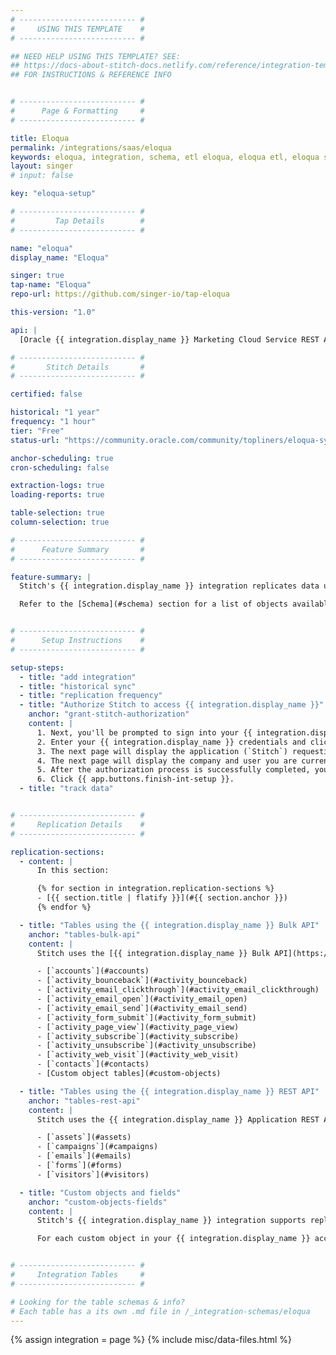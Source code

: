```yaml
---
# -------------------------- #
#     USING THIS TEMPLATE    #
# -------------------------- #

## NEED HELP USING THIS TEMPLATE? SEE:
## https://docs-about-stitch-docs.netlify.com/reference/integration-templates/saas/
## FOR INSTRUCTIONS & REFERENCE INFO


# -------------------------- #
#      Page & Formatting     #
# -------------------------- #

title: Eloqua
permalink: /integrations/saas/eloqua
keywords: eloqua, integration, schema, etl eloqua, eloqua etl, eloqua schema
layout: singer
# input: false

key: "eloqua-setup"

# -------------------------- #
#         Tap Details        #
# -------------------------- #

name: "eloqua"
display_name: "Eloqua"

singer: true 
tap-name: "Eloqua"
repo-url: https://github.com/singer-io/tap-eloqua

this-version: "1.0"

api: |
  [Oracle {{ integration.display_name }} Marketing Cloud Service REST API](https://docs.oracle.com/cloud/latest/marketingcs_gs/OMCAC/index.html){:target="new"} and [{{ integration.display_name }} bulk export API](https://docs.oracle.com/cloud/latest/marketingcs_gs/OMCAB/Developers/BulkAPI/Tutorials/Export.htm){:target="new"}

# -------------------------- #
#       Stitch Details       #
# -------------------------- #

certified: false 

historical: "1 year"
frequency: "1 hour"
tier: "Free"
status-url: "https://community.oracle.com/community/topliners/eloqua-system-status"

anchor-scheduling: true
cron-scheduling: false

extraction-logs: true
loading-reports: true

table-selection: true
column-selection: true

# -------------------------- #
#      Feature Summary       #
# -------------------------- #

feature-summary: |
  Stitch's {{ integration.display_name }} integration replicates data using the {{ integration.api | flatify | strip }}. Refer to the [Replication](#replication) section for a list of objects and the API Stitch uses to extract data from them.

  Refer to the [Schema](#schema) section for a list of objects available for replication.


# -------------------------- #
#      Setup Instructions    #
# -------------------------- #

setup-steps:
  - title: "add integration"
  - title: "historical sync"
  - title: "replication frequency"
  - title: "Authorize Stitch to access {{ integration.display_name }}"
    anchor: "grant-stitch-authorization"
    content: |
      1. Next, you'll be prompted to sign into your {{ integration.display_name }} account. Click **Sign In** to sign in.
      2. Enter your {{ integration.display_name }} credentials and click **Sign In** again.
      3. The next page will display the application (`Stitch`) requesting access to {{ integration.display_name }}. Click **Sign In** to continue.
      4. The next page will display the company and user you are currently logged into {{ integration.display_name }} as. Click **Accept**.
      5. After the authorization process is successfully completed, you'll be directed back to Stitch.
      6. Click {{ app.buttons.finish-int-setup }}.
  - title: "track data"


# -------------------------- #
#     Replication Details    #
# -------------------------- #

replication-sections:
  - content: |
      In this section:

      {% for section in integration.replication-sections %}
      - [{{ section.title | flatify }}](#{{ section.anchor }})
      {% endfor %}

  - title: "Tables using the {{ integration.display_name }} Bulk API"
    anchor: "tables-bulk-api"
    content: |
      Stitch uses the [{{ integration.display_name }} Bulk API](https://docs.oracle.com/cloud/latest/marketingcs_gs/OMCAC/Getting_Started_Bulk.html){:target="new"} to replicate data for the following tables:

      - [`accounts`](#accounts)
      - [`activity_bounceback`](#activity_bounceback)
      - [`activity_email_clickthrough`](#activity_email_clickthrough)
      - [`activity_email_open`](#activity_email_open)
      - [`activity_email_send`](#activity_email_send)
      - [`activity_form_submit`](#activity_form_submit)
      - [`activity_page_view`](#activity_page_view)
      - [`activity_subscribe`](#activity_subscribe)
      - [`activity_unsubscribe`](#activity_unsubscribe)
      - [`activity_web_visit`](#activity_web_visit)
      - [`contacts`](#contacts)
      - [Custom object tables](#custom-objects)

  - title: "Tables using the {{ integration.display_name }} REST API"
    anchor: "tables-rest-api"
    content: |
      Stitch uses the {{ integration.display_name }} Application REST API to replicate data for the following tables:

      - [`assets`](#assets)
      - [`campaigns`](#campaigns)
      - [`emails`](#emails)
      - [`forms`](#forms)
      - [`visitors`](#visitors)

  - title: "Custom objects and fields"
    anchor: "custom-objects-fields"
    content: |
      Stitch's {{ integration.display_name }} integration supports replicating custom fields and objects.

      For each custom object in your {{ integration.display_name }} account, Stitch will display a table as available for selection. The name of the table will be the normalized name of the object, using snake case (spaces replaced with underscores) and removing special characters. For example: If your account contains an `Enrichement Attributes` custom object, there will be a corresponding `enrichment_attributes` available for selection in Stitch.


# -------------------------- #
#     Integration Tables     #
# -------------------------- #

# Looking for the table schemas & info?
# Each table has a its own .md file in /_integration-schemas/eloqua
---
```

{% assign integration = page %}
{% include misc/data-files.html %}
